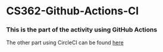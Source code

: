 # CS362-Github-Actions-CI

### This is the part of the activity using GitHub Actions

The other part using CircleCI can be found [here](https://github.com/zimmerry/CS362-CI-Calculator)
